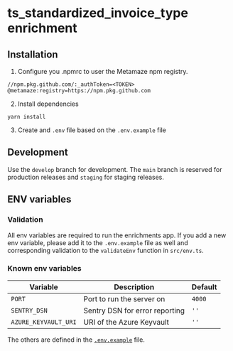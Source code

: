 # ts_standardized_invoice_type enrichment

## Installation

1. Configure you .npmrc to user the Metamaze npm registry.
  ```
  //npm.pkg.github.com/:_authToken=<TOKEN>
  @metamaze:registry=https://npm.pkg.github.com
  ```
2. Install dependencies

  ```
  yarn install
  ```
3. Create and `.env` file based on the `.env.example` file

## Development

Use the `develop` branch for development. The `main` branch is reserved for production releases and `staging` for staging releases.


## ENV variables

### Validation

All env variables are required to run the enrichments app. If you add a new env variable, please add it to the `.env.example` file as well and corresponding validation to the `validateEnv` function in `src/env.ts`.

### Known env variables

| Variable | Description | Default |
| --- | --- | --- |
| `PORT` | Port to run the server on | `4000` |
| `SENTRY_DSN` | Sentry DSN for error reporting | `''` |
| `AZURE_KEYVAULT_URI` | URI of the Azure Keyvault | `''` |

The others are defined in the [`.env.example`](./.env.example) file.